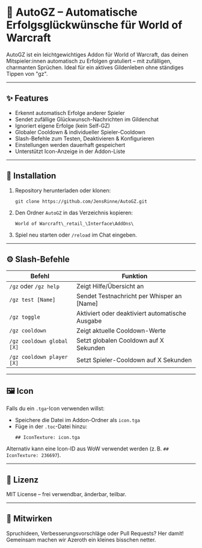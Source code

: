 # 🎉 AutoGZ – Automatische Erfolgsglückwünsche für World of Warcraft

AutoGZ ist ein leichtgewichtiges Addon für World of Warcraft, das deinen Mitspieler:innen automatisch zu Erfolgen gratuliert – mit zufälligen, charmanten Sprüchen. Ideal für ein aktives Gildenleben ohne ständiges Tippen von "gz".

---

## ✨ Features

- Erkennt automatisch Erfolge anderer Spieler
- Sendet zufällige Glückwunsch-Nachrichten im Gildenchat
- Ignoriert eigene Erfolge (kein Self-GZ)
- Globaler Cooldown & individueller Spieler-Cooldown
- Slash-Befehle zum Testen, Deaktivieren & Konfigurieren
- Einstellungen werden dauerhaft gespeichert
- Unterstützt Icon-Anzeige in der Addon-Liste

---

## 🧩 Installation

1. Repository herunterladen oder klonen:
   ```
   git clone https://github.com/JensRinne/AutoGZ.git
   ```

2. Den Ordner `AutoGZ` in das Verzeichnis kopieren:
   ```
   World of Warcraft\_retail_\Interface\AddOns\
   ```

3. Spiel neu starten oder `/reload` im Chat eingeben.

---

## ⚙️ Slash-Befehle

| Befehl                      | Funktion                                                   |
|-----------------------------|------------------------------------------------------------|
| `/gz` oder `/gz help`       | Zeigt Hilfe/Übersicht an                                   |
| `/gz test [Name]`           | Sendet Testnachricht per Whisper an [Name]                 |
| `/gz toggle`                | Aktiviert oder deaktiviert automatische Ausgabe            |
| `/gz cooldown`              | Zeigt aktuelle Cooldown-Werte                              |
| `/gz cooldown global [X]`   | Setzt globalen Cooldown auf X Sekunden                     |
| `/gz cooldown player [X]`   | Setzt Spieler-Cooldown auf X Sekunden                      |

---

## 🖼️ Icon

Falls du ein `.tga`-Icon verwenden willst:
- Speichere die Datei im Addon-Ordner als `icon.tga`
- Füge in der `.toc`-Datei hinzu:
  ```
  ## IconTexture: icon.tga
  ```

Alternativ kann eine Icon-ID aus WoW verwendet werden (z. B. `## IconTexture: 236697`).

---

## 📜 Lizenz

MIT License – frei verwendbar, änderbar, teilbar.

---

## 🙌 Mitwirken

Spruchideen, Verbesserungsvorschläge oder Pull Requests? Her damit!  
Gemeinsam machen wir Azeroth ein kleines bisschen netter.
